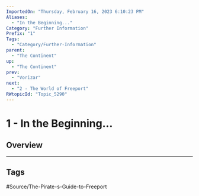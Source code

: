 ```yaml
---
ImportedOn: "Thursday, February 16, 2023 6:10:23 PM"
Aliases:
  - "In the Beginning..."
Category: "Further Information"
Prefix: "1"
Tags:
  - "Category/Further-Information"
parent:
  - "The Continent"
up:
  - "The Continent"
prev:
  - "Vorizar"
next:
  - "2 - The World of Freeport"
RWtopicId: "Topic_5290"
---
```

# 1 - In the Beginning...
## Overview

---
## Tags
#Source/The-Pirate-s-Guide-to-Freeport

